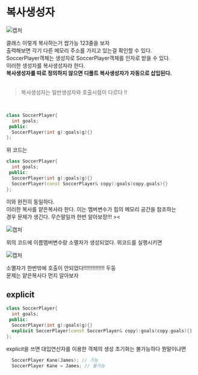 # 복사생성자

![캡처](https://user-images.githubusercontent.com/43857226/69117818-54c89f00-0ad4-11ea-8b4d-e86cd7625fd2.PNG)</br>


클래스 이렇게 복사하는거 쌉가능 123줄을 보자</br>
출력해보면 각기 다른 메모리 주소를 가지고 있는걸 확인할 수 있다. </br>
SoccerPlayer객체는 생성자로 SoccerPlayer객체를 인자로 받을 수 있다.</br>
이러한 생성자를 복사생성자라 한다.</br> 
**복사생성자를 따로 정의하지 않으면 디폴트 복사생성자가 자동으로 삽입된다.**</br>
</br>
> 복사생성자는 일반생성자와 호출시점이 다르다 !! </br>
</br>

```c++
class SoccerPlayer{
  int goals;
 public:
  SoccerPlayer(int g):goals(g){}
};
```

위 코드는 </br>

```c++
class SoccerPlayer{
  int goals;
 public:
  SoccerPlayer(int g):goals(g){}
  SoccerPlayer(const SoccerPlayer& copy):goals(copy.goals){}
};
```

이와 완전히 동일하다.</br>
이러한 복사를 얕은복사라 한다. 이는 멤버변수가 힙의 메모리 공간을 참조하는</br>
경우 문제가 생긴다. 무슨말일까 한번 알아보장!!! >< </br>

![캡처](https://user-images.githubusercontent.com/43857226/69118557-3f08a900-0ad7-11ea-9b95-3015e3287021.PNG)</br>

위의 코드에 이름멤버변수랑 소멸자가 생성되었다. 위코드를 실행시키면</br>

![캡처](https://user-images.githubusercontent.com/43857226/69118615-78d9af80-0ad7-11ea-8dd4-242e6a831230.PNG) </br>

소멸자가 한번밖에 호출이 안되었다!!!!!!!!!!!!!! 두둥 </br>
문제는 얕은복사다 먼지 알아보자 </br>

## explicit

```c++
class SoccerPlayer{
  int goals;
 public:
  SoccerPlayer(int g):goals(g){}
  explicit SoccerPlayer(const SoccerPlayer& copy):goals(copy.goals){}
};
```

explicit을 쓰면 대입연산자를 이용한 객체의 생성 초기화는 불가능하다 뭔말이냐면 </br>
```c++
  SoccerPlayer Kane(James); // 가능
  SoccerPlayer Kane = James; // 불가능
```
